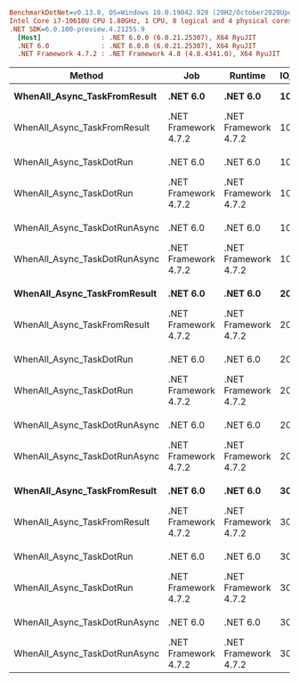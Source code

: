 ``` ini

BenchmarkDotNet=v0.13.0, OS=Windows 10.0.19042.928 (20H2/October2020Update)
Intel Core i7-10610U CPU 1.80GHz, 1 CPU, 8 logical and 4 physical cores
.NET SDK=6.0.100-preview.4.21255.9
  [Host]               : .NET 6.0.0 (6.0.21.25307), X64 RyuJIT
  .NET 6.0             : .NET 6.0.0 (6.0.21.25307), X64 RyuJIT
  .NET Framework 4.7.2 : .NET Framework 4.8 (4.8.4341.0), X64 RyuJIT


```
|                        Method |                  Job |              Runtime | IO_ms |     Mean |    Error |   StdDev | Ratio | RatioSD | Allocated |
|------------------------------ |--------------------- |--------------------- |------ |---------:|---------:|---------:|------:|--------:|----------:|
|  **WhenAll_Async_TaskFromResult** |             **.NET 6.0** |             **.NET 6.0** |    **10** | **15.73 ms** | **0.131 ms** | **0.116 ms** |  **1.00** |    **0.01** |   **810 B** |
|  WhenAll_Async_TaskFromResult | .NET Framework 4.7.2 | .NET Framework 4.7.2 |    10 | 15.75 ms | 0.251 ms | 0.210 ms |  1.00 |    0.00 |   1,408 B |
|                               |                      |                      |       |          |          |          |       |         |           |
|      WhenAll_Async_TaskDotRun |             .NET 6.0 |             .NET 6.0 |    10 | 15.58 ms | 0.194 ms | 0.172 ms |  0.99 |    0.02 |     878 B |
|      WhenAll_Async_TaskDotRun | .NET Framework 4.7.2 | .NET Framework 4.7.2 |    10 | 15.69 ms | 0.292 ms | 0.259 ms |  1.00 |    0.00 |   1,792 B |
|                               |                      |                      |       |          |          |          |       |         |           |
| WhenAll_Async_TaskDotRunAsync |             .NET 6.0 |             .NET 6.0 |    10 | 15.72 ms | 0.296 ms | 0.291 ms |  1.00 |    0.02 |     996 B |
| WhenAll_Async_TaskDotRunAsync | .NET Framework 4.7.2 | .NET Framework 4.7.2 |    10 | 15.69 ms | 0.216 ms | 0.191 ms |  1.00 |    0.00 |   2,176 B |
|                               |                      |                      |       |          |          |          |       |         |           |
|  **WhenAll_Async_TaskFromResult** |             **.NET 6.0** |             **.NET 6.0** |    **20** | **31.39 ms** | **0.623 ms** | **0.717 ms** |  **0.99** |    **0.02** |   **817 B** |
|  WhenAll_Async_TaskFromResult | .NET Framework 4.7.2 | .NET Framework 4.7.2 |    20 | 31.52 ms | 0.601 ms | 0.590 ms |  1.00 |    0.00 |   1,792 B |
|                               |                      |                      |       |          |          |          |       |         |           |
|      WhenAll_Async_TaskDotRun |             .NET 6.0 |             .NET 6.0 |    20 | 31.35 ms | 0.457 ms | 0.427 ms |  1.00 |    0.03 |     876 B |
|      WhenAll_Async_TaskDotRun | .NET Framework 4.7.2 | .NET Framework 4.7.2 |    20 | 31.31 ms | 0.604 ms | 0.671 ms |  1.00 |    0.00 |   3,584 B |
|                               |                      |                      |       |          |          |          |       |         |           |
| WhenAll_Async_TaskDotRunAsync |             .NET 6.0 |             .NET 6.0 |    20 | 31.46 ms | 0.359 ms | 0.335 ms |  1.01 |    0.01 |     996 B |
| WhenAll_Async_TaskDotRunAsync | .NET Framework 4.7.2 | .NET Framework 4.7.2 |    20 | 31.24 ms | 0.397 ms | 0.352 ms |  1.00 |    0.00 |   4,096 B |
|                               |                      |                      |       |          |          |          |       |         |           |
|  **WhenAll_Async_TaskFromResult** |             **.NET 6.0** |             **.NET 6.0** |    **30** | **33.32 ms** | **0.666 ms** | **1.056 ms** |  **0.98** |    **0.04** |   **817 B** |
|  WhenAll_Async_TaskFromResult | .NET Framework 4.7.2 | .NET Framework 4.7.2 |    30 | 34.02 ms | 0.670 ms | 1.292 ms |  1.00 |    0.00 |   2,341 B |
|                               |                      |                      |       |          |          |          |       |         |           |
|      WhenAll_Async_TaskDotRun |             .NET 6.0 |             .NET 6.0 |    30 | 33.74 ms | 0.656 ms | 1.150 ms |  1.00 |    0.04 |     882 B |
|      WhenAll_Async_TaskDotRun | .NET Framework 4.7.2 | .NET Framework 4.7.2 |    30 | 33.62 ms | 0.647 ms | 0.818 ms |  1.00 |    0.00 |   4,096 B |
|                               |                      |                      |       |          |          |          |       |         |           |
| WhenAll_Async_TaskDotRunAsync |             .NET 6.0 |             .NET 6.0 |    30 | 33.45 ms | 0.630 ms | 1.018 ms |  0.99 |    0.05 |   1,002 B |
| WhenAll_Async_TaskDotRunAsync | .NET Framework 4.7.2 | .NET Framework 4.7.2 |    30 | 33.33 ms | 0.641 ms | 1.721 ms |  1.00 |    0.00 |   4,369 B |
